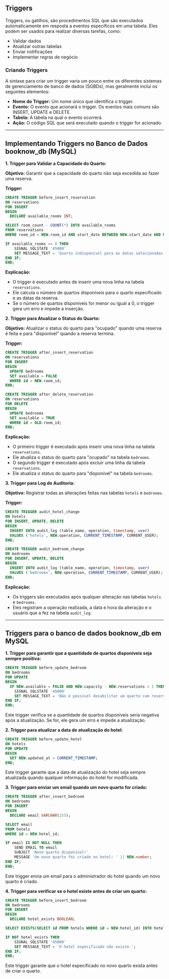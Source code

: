 ## Triggers

Triggers, ou gatilhos, são procedimentos SQL que são executados automaticamente em resposta a eventos específicos em uma
tabela. Eles podem ser usados para realizar diversas tarefas, como:

- Validar dados
- Atualizar outras tabelas
- Enviar notificações
- Implementar regras de negócio

### Criando Triggers

A sintaxe para criar um trigger varia um pouco entre os diferentes sistemas de gerenciamento de banco de dados (SGBDs),
mas geralmente inclui os seguintes elementos:

- **Nome do Trigger:** Um nome único que identifica o trigger.
- **Evento:** O evento que acionará o trigger. Os eventos mais comuns são INSERT, UPDATE e DELETE.
- **Tabela:** A tabela na qual o evento ocorrerá.
- **Ação:** O código SQL que será executado quando o trigger for acionado.

---

## Implementando Triggers no Banco de Dados booknow_db (MySQL)

**1. Trigger para Validar a Capacidade do Quarto:**

**Objetivo:** Garantir que a capacidade do quarto não seja excedida ao fazer uma reserva.

**Trigger:**

```sql
CREATE TRIGGER before_insert_reservation
ON reservations
FOR INSERT
BEGIN
  DECLARE available_rooms INT;

SELECT room_count - COUNT(*) INTO available_rooms
FROM reservations
WHERE room_id = NEW.room_id AND start_date BETWEEN NEW.start_date AND NEW.end_date;

IF available_rooms <= 0 THEN
    SIGNAL SQLSTATE '45000'
    SET MESSAGE_TEXT = 'Quarto indisponível para as datas selecionadas.';
END IF;
END;
```

**Explicação:**

* O trigger é executado antes de inserir uma nova linha na tabela `reservations`.
* Ele calcula o número de quartos disponíveis para o quarto especificado e as datas da reserva.
* Se o número de quartos disponíveis for menor ou igual a 0, o trigger gera um erro e impede a inserção.

**2. Trigger para Atualizar o Status do Quarto:**

**Objetivo:** Atualizar o status do quarto para "ocupado" quando uma reserva é feita e para "disponível" quando a
reserva termina.

**Trigger:**

```sql
CREATE TRIGGER after_insert_reservation
ON reservations
FOR INSERT
BEGIN
  UPDATE bedrooms
  SET available = FALSE
  WHERE id = NEW.room_id;
END;

CREATE TRIGGER after_delete_reservation
ON reservations
FOR DELETE
BEGIN
  UPDATE bedrooms
  SET available = TRUE
  WHERE id = OLD.room_id;
END;
```

**Explicação:**

* O primeiro trigger é executado após inserir uma nova linha na tabela `reservations`.
* Ele atualiza o status do quarto para "ocupado" na tabela `bedrooms`.
* O segundo trigger é executado após excluir uma linha da tabela `reservations`.
* Ele atualiza o status do quarto para "disponível" na tabela `bedrooms`.

**3. Trigger para Log de Auditoria:**

**Objetivo:** Registrar todas as alterações feitas nas tabelas `hotels` e `bedrooms`.

**Trigger:**

```sql
CREATE TRIGGER audit_hotel_change
ON hotels
FOR INSERT, UPDATE, DELETE
BEGIN
  INSERT INTO audit_log (table_name, operation, timestamp, user)
  VALUES ('hotels', NEW.operation, CURRENT_TIMESTAMP, CURRENT_USER);
END;

CREATE TRIGGER audit_bedroom_change
ON bedrooms
FOR INSERT, UPDATE, DELETE
BEGIN
  INSERT INTO audit_log (table_name, operation, timestamp, user)
  VALUES ('bedrooms', NEW.operation, CURRENT_TIMESTAMP, CURRENT_USER);
END;
```

**Explicação:**

* Os triggers são executados após qualquer alteração nas tabelas `hotels` e `bedrooms`.
* Eles registram a operação realizada, a data e hora da alteração e o usuário que a fez na tabela `audit_log`.

---

## Triggers para o banco de dados booknow_db em MySQL

**1. Trigger para garantir que a quantidade de quartos disponíveis seja sempre positiva:**

```sql
CREATE TRIGGER before_update_bedroom
ON bedrooms
FOR UPDATE
BEGIN
  IF NEW.available = FALSE AND NEW.capacity - NEW.reservations < 1 THEN
    SIGNAL SQLSTATE '45000'
    SET MESSAGE_TEXT = 'Não é possível desabilitar um quarto com reservas.';
END IF;
END;
```

Este trigger verifica se a quantidade de quartos disponíveis seria negativa após a atualização. Se for, ele gera um erro
e impede a atualização.

**2. Trigger para atualizar a data de atualização do hotel:**

```sql
CREATE TRIGGER before_update_hotel
ON hotels
FOR UPDATE
BEGIN
  SET NEW.updated_at = CURRENT_TIMESTAMP;
END;
```

Este trigger garante que a data de atualização do hotel seja sempre atualizada quando qualquer informação do hotel for
modificada.

**3. Trigger para enviar um email quando um novo quarto for criado:**

```sql
CREATE TRIGGER after_insert_bedroom
ON bedrooms
FOR INSERT
BEGIN
  DECLARE email VARCHAR(255);

SELECT email
FROM hotels
WHERE id = NEW.hotel_id;

IF email IS NOT NULL THEN
    SEND EMAIL TO email
    SUBJECT 'Novo quarto disponível!'
    MESSAGE 'Um novo quarto foi criado no hotel: ' || NEW.number;
END IF;
END;
```

Este trigger envia um email para o administrador do hotel quando um novo quarto é criado.

**4. Trigger para verificar se o hotel existe antes de criar um quarto:**

```sql
CREATE TRIGGER before_insert_bedroom
ON bedrooms
FOR INSERT
BEGIN
  DECLARE hotel_exists BOOLEAN;

SELECT EXISTS(SELECT id FROM hotels WHERE id = NEW.hotel_id) INTO hotel_exists;

IF NOT hotel_exists THEN
    SIGNAL SQLSTATE '45000'
    SET MESSAGE_TEXT = 'O hotel especificado não existe.';
END IF;
END;
```

Este trigger garante que o hotel especificado no novo quarto exista antes de criar o quarto.

